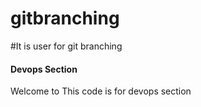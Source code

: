 # gitbranching
#It is user for git branching


#### Devops Section #####


Welcome to This code is for devops section
